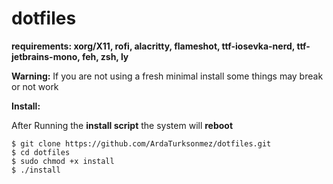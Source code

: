 # dotfiles

**requirements: xorg/X11, rofi, alacritty, flameshot, ttf-iosevka-nerd, ttf-jetbrains-mono, feh, zsh, ly**

**Warning:**
If you are not using a fresh minimal install some things may break or not work 

**Install:**

After Running the **install script** the system will **reboot**

```
$ git clone https://github.com/ArdaTurksonmez/dotfiles.git
$ cd dotfiles
$ sudo chmod +x install 
$ ./install
```
